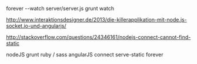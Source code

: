 forever --watch server/server.js
grunt watch



http://www.interaktionsdesigner.de/2013/die-killerapplikation-mit-node.js-socket.io-und-angularjs/

http://stackoverflow.com/questions/24346161/nodejs-connect-cannot-find-static





nodeJS
grunt
ruby / sass
angularJS
connect
serve-static
forever
